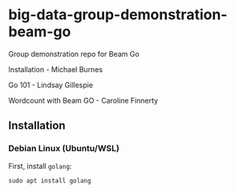 # big-data-group-demonstration-beam-go
Group demonstration repo for Beam Go

Installation - Michael Burnes

Go 101 - Lindsay Gillespie

Wordcount with Beam GO - Caroline Finnerty

## Installation

### Debian Linux (Ubuntu/WSL)

First, install `golang`:

```Shell
sudo apt install golang
```